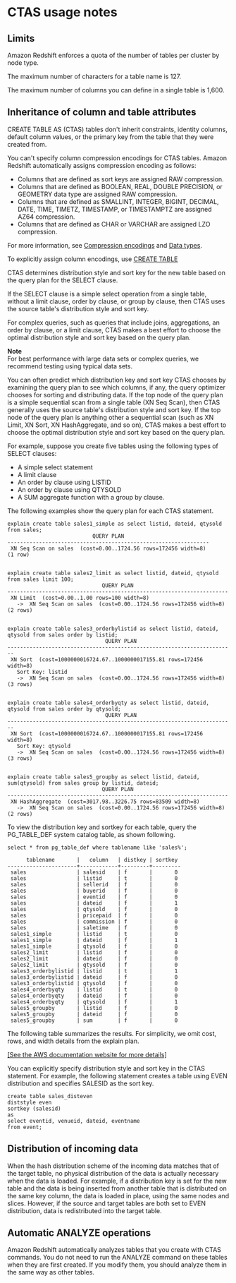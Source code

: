 # CTAS usage notes<a name="r_CTAS_usage_notes"></a>

## Limits<a name="r_CTAS_usage_notes-limits"></a>

Amazon Redshift enforces a quota of the number of tables per cluster by node type\. 

The maximum number of characters for a table name is 127\. 

The maximum number of columns you can define in a single table is 1,600\. 

## Inheritance of column and table attributes<a name="r_CTAS_usage_notes-inheritance-of-column-and-table-attributes"></a>

CREATE TABLE AS \(CTAS\) tables don't inherit constraints, identity columns, default column values, or the primary key from the table that they were created from\. 

You can't specify column compression encodings for CTAS tables\. Amazon Redshift automatically assigns compression encoding as follows:
+ Columns that are defined as sort keys are assigned RAW compression\.
+ Columns that are defined as BOOLEAN, REAL, DOUBLE PRECISION, or GEOMETRY data type are assigned RAW compression\.
+ Columns that are defined as SMALLINT, INTEGER, BIGINT, DECIMAL, DATE, TIME, TIMETZ, TIMESTAMP, or TIMESTAMPTZ are assigned AZ64 compression\.
+ Columns that are defined as CHAR or VARCHAR are assigned LZO compression\.

For more information, see [Compression encodings](c_Compression_encodings.md) and [Data types](c_Supported_data_types.md)\. 

To explicitly assign column encodings, use [CREATE TABLE](r_CREATE_TABLE_NEW.md)

CTAS determines distribution style and sort key for the new table based on the query plan for the SELECT clause\. 

If the SELECT clause is a simple select operation from a single table, without a limit clause, order by clause, or group by clause, then CTAS uses the source table's distribution style and sort key\.

For complex queries, such as queries that include joins, aggregations, an order by clause, or a limit clause, CTAS makes a best effort to choose the optimal distribution style and sort key based on the query plan\. 

**Note**  
For best performance with large data sets or complex queries, we recommend testing using typical data sets\.

You can often predict which distribution key and sort key CTAS chooses by examining the query plan to see which columns, if any, the query optimizer chooses for sorting and distributing data\. If the top node of the query plan is a simple sequential scan from a single table \(XN Seq Scan\), then CTAS generally uses the source table's distribution style and sort key\. If the top node of the query plan is anything other a sequential scan \(such as XN Limit, XN Sort, XN HashAggregate, and so on\), CTAS makes a best effort to choose the optimal distribution style and sort key based on the query plan\.

For example, suppose you create five tables using the following types of SELECT clauses:
+ A simple select statement 
+ A limit clause 
+ An order by clause using LISTID 
+ An order by clause using QTYSOLD 
+ A SUM aggregate function with a group by clause\.

The following examples show the query plan for each CTAS statement\.

```
explain create table sales1_simple as select listid, dateid, qtysold from sales;
                           QUERY PLAN
----------------------------------------------------------------
 XN Seq Scan on sales  (cost=0.00..1724.56 rows=172456 width=8)
(1 row)


explain create table sales2_limit as select listid, dateid, qtysold from sales limit 100;
                              QUERY PLAN
----------------------------------------------------------------------
 XN Limit  (cost=0.00..1.00 rows=100 width=8)
   ->  XN Seq Scan on sales  (cost=0.00..1724.56 rows=172456 width=8)
(2 rows)


explain create table sales3_orderbylistid as select listid, dateid, qtysold from sales order by listid;
                               QUERY PLAN
------------------------------------------------------------------------
 XN Sort  (cost=1000000016724.67..1000000017155.81 rows=172456 width=8)
   Sort Key: listid
   ->  XN Seq Scan on sales  (cost=0.00..1724.56 rows=172456 width=8)
(3 rows)


explain create table sales4_orderbyqty as select listid, dateid, qtysold from sales order by qtysold;
                               QUERY PLAN
------------------------------------------------------------------------
 XN Sort  (cost=1000000016724.67..1000000017155.81 rows=172456 width=8)
   Sort Key: qtysold
   ->  XN Seq Scan on sales  (cost=0.00..1724.56 rows=172456 width=8)
(3 rows)


explain create table sales5_groupby as select listid, dateid, sum(qtysold) from sales group by listid, dateid;
                              QUERY PLAN
----------------------------------------------------------------------
 XN HashAggregate  (cost=3017.98..3226.75 rows=83509 width=8)
   ->  XN Seq Scan on sales  (cost=0.00..1724.56 rows=172456 width=8)
(2 rows)
```

To view the distribution key and sortkey for each table, query the PG\_TABLE\_DEF system catalog table, as shown following\. 

```
select * from pg_table_def where tablename like 'sales%';
            
      tablename       |   column   | distkey | sortkey
----------------------+------------+---------+---------
 sales                | salesid    | f       |       0
 sales                | listid     | t       |       0
 sales                | sellerid   | f       |       0
 sales                | buyerid    | f       |       0
 sales                | eventid    | f       |       0
 sales                | dateid     | f       |       1
 sales                | qtysold    | f       |       0
 sales                | pricepaid  | f       |       0
 sales                | commission | f       |       0
 sales                | saletime   | f       |       0
 sales1_simple        | listid     | t       |       0
 sales1_simple        | dateid     | f       |       1
 sales1_simple        | qtysold    | f       |       0
 sales2_limit         | listid     | f       |       0
 sales2_limit         | dateid     | f       |       0
 sales2_limit         | qtysold    | f       |       0
 sales3_orderbylistid | listid     | t       |       1
 sales3_orderbylistid | dateid     | f       |       0
 sales3_orderbylistid | qtysold    | f       |       0
 sales4_orderbyqty    | listid     | t       |       0
 sales4_orderbyqty    | dateid     | f       |       0
 sales4_orderbyqty    | qtysold    | f       |       1
 sales5_groupby       | listid     | f       |       0
 sales5_groupby       | dateid     | f       |       0
 sales5_groupby       | sum        | f       |       0
```

The following table summarizes the results\. For simplicity, we omit cost, rows, and width details from the explain plan\.

[\[See the AWS documentation website for more details\]](http://docs.aws.amazon.com/redshift/latest/dg/r_CTAS_usage_notes.html)

You can explicitly specify distribution style and sort key in the CTAS statement\. For example, the following statement creates a table using EVEN distribution and specifies SALESID as the sort key\.

```
create table sales_disteven
diststyle even
sortkey (salesid)
as
select eventid, venueid, dateid, eventname
from event;
```

## Distribution of incoming data<a name="r_CTAS_usage_notes-distribution-of-incoming-data"></a>

When the hash distribution scheme of the incoming data matches that of the target table, no physical distribution of the data is actually necessary when the data is loaded\. For example, if a distribution key is set for the new table and the data is being inserted from another table that is distributed on the same key column, the data is loaded in place, using the same nodes and slices\. However, if the source and target tables are both set to EVEN distribution, data is redistributed into the target table\. 

## Automatic ANALYZE operations<a name="r_CTAS_usage_notes-automatic-analyze-operations"></a>

Amazon Redshift automatically analyzes tables that you create with CTAS commands\. You do not need to run the ANALYZE command on these tables when they are first created\. If you modify them, you should analyze them in the same way as other tables\. 